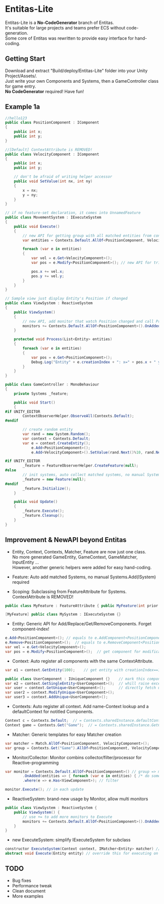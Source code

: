 # Entitas-Lite

Entitas-Lite is a **No-CodeGenerator** branch of Entitas.<br/>
It's suitable for large projects and teams prefer ECS without code-generation.<br/> 
Some core of Entitas was rewritten to provide easy interface for hand-coding.

## Getting Start
Download and extract "Build/deploy/Entitas-Lite" folder into your Unity Project/Assets/.<br/>
Just write your own Components and Systems, then a GameController class for game entry.<br/>
**No CodeGenerator** required! Have fun!

## Example 1a

```csharp
//hello123
public class PositionComponent : IComponent
{
	public int x;
	public int y;
}

//[Default] ContextAttribute is REMOVED!
public class VelocityComponent : IComponent
{
	public int x;
	public int y;

	// don't be afraid of writing helper accessor
	public void SetValue(int nx, int ny)
	{
		x = nx;
		y = ny;
	}
}

// if no feature-set declaration, it comes into UnnamedFeature
public class MovementSystem : IExecuteSystem
{
	public void Execute()
	{
		// new API for getting group with all matched entities from context
		var entities = Contexts.Default.AllOf<PositionComponent, VelocityComponent>().GetEntities();

		foreach (var e in entities)
		{
			var vel = e.Get<VelocityComponent>();
			var pos = e.Modify<PositionComponent>(); // new API for trigger Monitor/ReactiveSystem

			pos.x += vel.x;
			pos.y += vel.y;
		}
	}
}

// Sample view just display Entity's Position if changed
public class ViewSystem : ReactiveSystem
{
	public ViewSystem()
	{
		// new API, add monitor that watch Position changed and call Process 
		monitors += Contexts.Default.AllOf<PositionComponent>().OnAdded(Process);
	}

	protected void Process(List<Entity> entities)
	{
		foreach (var e in entities)
		{
			var pos = e.Get<PositionComponent>();
			Debug.Log("Entity" + e.creationIndex + ": x=" + pos.x + " y=" + pos.y);
		}
	}
}

public class GameController : MonoBehaviour
{
	private Systems _feature;

	public void Start()
	{
#if UNITY_EDITOR
		ContextObserverHelper.ObserveAll(Contexts.Default);
#endif

		// create random entity
		var rand = new System.Random();
		var context = Contexts.Default;
		var e = context.CreateEntity();
		    e.Add<PositionComponent>();
		    e.Add<VelocityComponent>().SetValue(rand.Next()%10, rand.Next()%10);

#if UNITY_EDITOR
		_feature = FeatureObserverHelper.CreateFeature(null);
#else
		// init systems, auto collect matched systems, no manual Systems.Add(ISystem) required
		_feature = new Feature(null);
#endif
		_feature.Initialize();
	}

	public void Update()
	{
		_feature.Execute();
		_feature.Cleanup();
	}
}
```


## Improvement & NewAPI beyond Entitas

* Entity, Context, Contexts, Matcher, Feature are now just one class. <br/>
No more generated GameEntity, GameContext, GameMatcher, InputEntity ...<br/>
However, another generic helpers were added for easy hand-coding.

* Feature: Auto add matched Systems, no manual Systems.Add(ISystem) required

* Scoping: Subclassing from FeatureAttribute for Systems. ContextAttribute is REMOVED!

```csharp
public class MyFeature : FeatureAttribute { public MyFeature(int prior = 0) :base(prior) {} }

[MyFeature] public class MySystem : IExecuteSystem {}
```

* Entity: Generic API for Add/Replace/Get/RemoveComponents. Forget component-index!

```csharp
e.Add<PositionComponent>();	// equals to e.AddComponent<PositionComponent>();
e.Remove<PositionComponent>();	// equals to e.RemoveComponent<PositionComponent>();
var vel = e.Get<VelocityComponent>();
var pos = e.Modify<PositionComponent>();  // get component for modification, will trigger Monitor/ReactiveSystem
```

* Context: Auto register all components with the same ContextAttribute. 

```csharp
var e1 = context.GetEntity(100);	// get entity with creationIndex==100

public class UserComponent : IUniqueComponent {}	// mark this component unique in context
var e2 = context.GetSingleEntity<UserComponent>();	// whill raise exception if not unique
var user = context.GetUnique<UserComponent>();		// directly fetch unique component
var user2 = context.ModifyUnique<UserComponent>();
var user3 = context.AddUnique<UserComponent>();
```

* Contexts: Auto register all context. Add name-Context lookup and a defaultContext for notitled Components.

```csharp
Context c = Contexts.Default;  // = Contexts.sharedInstance.defaultContext;
Context game = Contexts.Get("Game");  // = Contexts.sharedInstance.GetContext("Game");
```

* Matcher: Generic templates for easy Matcher creation

```csharp
var matcher = Match.AllOf<PositionComponent, VelocityComponent>();
var group = Contexts.Get("Game").AllOf<PositionComponent, VelocityComponent>(); // easy combin context.GetGroup(matcher)
```

* Monitor/Collector: Monitor combins collector/filter/processor for Reactive-programming

```csharp
var monitor = Contexts.Default.AllOf<PositionComponent>() // group => monitor
		.OnAdded(entities => { foreach (var e in entities) { /* do something */ }})
		.where(e => e.Has<ViewComponent>); // filter

monitor.Execute(); // in each update
```

* ReactiveSystem: brand-new usage by Monitor, allow multi monitors 

```csharp
public class ViewSystem : ReactiveSystem {
	public ViewSystem() {
		// use += to add more monitors to Execute
		monitors += Contexts.Default.AllOf<PositionComponent>().OnAdded(this.Process);  
	}
}
```

* new ExecuteSystem: simplify IExecuteSystem for subclass

```csharp
constructor ExecuteSystem(Context context, IMatcher<Entity> matcher) // requre both context and matcher
abstract void Execute(Entity entity) // override this for executing on each matched entity
```


## TODO

* Bug fixes
* Performance tweak
* Clean document
* More examples
 
